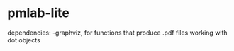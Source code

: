 # pmlab-lite

dependencies: -graphviz, for functions that produce .pdf files working with dot objects
